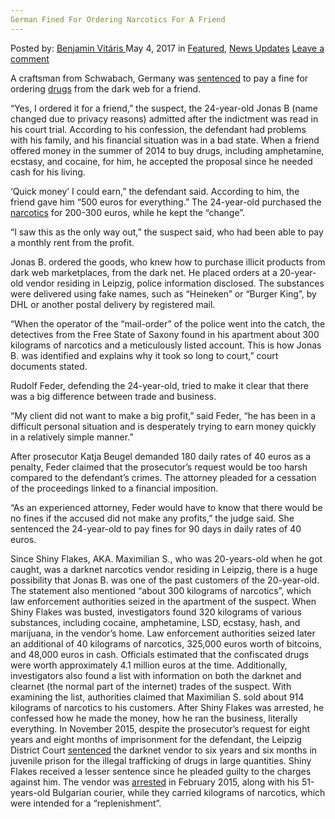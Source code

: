 ```yaml
---
German Fined For Ordering Narcotics For A Friend
---
```

<article class="post-listing post-19620 post type-post status-publish format-standard has-post-thumbnail hentry category-deepdot-news category-news-updates">
    <div class="post-inner">
        <span>Posted by: <a href="https://www.deepdotweb.com/author/benjaminvi/" title="">Benjamin Vitáris </a></span>
    <span>May 4, 2017</span>
    <span>in <a href="https://www.deepdotweb.com/category/deepdot-news/" rel="category tag">Featured</a>, <a href="https://www.deepdotweb.com/category/news-updates/" rel="category tag">News Updates</a></span>
    <span><a href="https://www.deepdotweb.com/2017/05/04/german-fined-for-ordering-narcotics-for-a-friend/#respond">Leave a comment</a></span>
    </p>
    <div class="clear"></div>
    <div class="entry">
    <p>A craftsman from Schwabach, Germany was <a href="http://www.nordbayern.de/region/schwabach/koks-aus-dem-darknet-schwabacher-verurteilt-1.6016285">sentenced</a> to pay a fine for ordering <a href="https://www.deepdotweb.com/tag/drugs/">drugs</a> from the dark web for a friend.</p>
    <p><a id="post-19620-_gjdgxs"></a> &#8220;Yes, I ordered it for a friend,&#8221; the suspect, the 24-year-old Jonas B (name changed due to privacy reasons) admitted after the indictment was read in his court trial. According to his confession, the defendant had problems with his family, and his financial situation was in a bad state. When a friend offered money in the summer of 2014 to buy drugs, including amphetamine, ecstasy, and cocaine, for him, he accepted the proposal since he needed cash for his living.</p>
    <p>‘Quick money’ I could earn,&#8221; the defendant said. According to him, the friend gave him “500 euros for everything.” The 24-year-old purchased the <a href="https://www.deepdotweb.com/tag/narcotics/">narcotics</a> for 200-300 euros, while he kept the “change”.</p>
    <p>&#8220;I saw this as the only way out,&#8221; the suspect said, who had been able to pay a monthly rent from the profit.</p>
    <p>Jonas B. ordered the goods, who knew how to purchase illicit products from dark web marketplaces, from the dark net. He placed orders at a 20-year-old vendor residing in Leipzig, police information disclosed. The substances were delivered using fake names, such as &#8220;Heineken&#8221; or &#8220;Burger King&#8221;, by DHL or another postal delivery by registered mail.</p>
    <p>“When the operator of the &#8220;mail-order&#8221; of the police went into the catch, the detectives from the Free State of Saxony found in his apartment about 300 kilograms of narcotics and a meticulously listed account. This is how Jonas B. was identified and explains why it took so long to court,” court documents stated.</p>
    <p>Rudolf Feder, defending the 24-year-old, tried to make it clear that there was a big difference between trade and business.</p>
    <p>&#8220;My client did not want to make a big profit,&#8221; said Feder, &#8220;he has been in a difficult personal situation and is desperately trying to earn money quickly in a relatively simple manner.”</p>
    <p>After prosecutor Katja Beugel demanded 180 daily rates of 40 euros as a penalty, Feder claimed that the prosecutor’s request would be too harsh compared to the defendant’s crimes. The attorney pleaded for a cessation of the proceedings linked to a financial imposition.</p>
    <p>“As an experienced attorney, Feder would have to know that there would be no fines if the accused did not make any profits,” the judge said. She sentenced the 24-year-old to pay fines for 90 days in daily rates of 40 euros.</p>
    <p>Since Shiny Flakes, AKA. Maximilian S., who was 20-years-old when he got caught, was a darknet narcotics vendor residing in Leipzig, there is a huge possibility that Jonas B. was one of the past customers of the 20-year-old. The statement also mentioned “about 300 kilograms of narcotics”, which law enforcement authorities seized in the apartment of the suspect. When Shiny Flakes was busted, investigators found 320 kilograms of various substances, including cocaine, amphetamine, LSD, ecstasy, hash, and marijuana, in the vendor’s home. Law enforcement authorities seized later an additional of 40 kilograms of narcotics, 325,000 euros worth of bitcoins, and 48,000 euros in cash. Officials estimated that the confiscated drugs were worth approximately 4.1 million euros at the time. Additionally, investigators also found a list with information on both the darknet and clearnet (the normal part of the internet) trades of the suspect. With examining the list, authorities claimed that Maximilian S. sold about 914 kilograms of narcotics to his customers. After Shiny Flakes was arrested, he confessed how he made the money, how he ran the business, literally everything. In November 2015, despite the prosecutor’s request for eight years and eight months of imprisonment for the defendant, the Leipzig District Court <a href="https://www.deepdotweb.com/2015/11/07/shiny-flakes-sentenced-to-7-years/">sentenced</a> the darknet vendor to six years and six months in juvenile prison for the illegal trafficking of drugs in large quantities. Shiny Flakes received a lesser sentence since he pleaded guilty to the charges against him. The vendor was <a href="https://www.deepdotweb.com/2015/03/12/shiny-flakes-bust-38-houses-raided/">arrested</a> in February 2015, along with his 51-years-old Bulgarian courier, while they carried kilograms of narcotics, which were intended for a “replenishment”.</p>
    </div>
    <span style="display:none" class="updated">2017-05-04</span>
    <div style="display:none" class="vcard author" itemprop="author" itemscope itemtype="http://schema.org/Person"><strong class="fn" itemprop="name"><a href="https://www.deepdotweb.com/author/benjaminvi/" title="Posts by Benjamin Vitáris" rel="author">Benjamin Vitáris</a></strong></div>
    </div>
</article>

